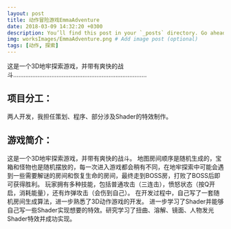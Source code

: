 ```yaml
---
layout: post
title: 动作冒险游戏EmmaAdventure
date: 2018-03-09 14:32:20 +0300
description: You’ll find this post in your `_posts` directory. Go ahead and edit it and re-build the site to see your changes. # Add post description (optional)
img: worksImages/EmmaAdventure.png # Add image post (optional)
tags: [动作, 探索]
---
```

这是一个3D地牢探索游戏，并带有爽快的战斗.............................................................................
## 项目分工：
两人开发，我担任策划、程序、部分涉及Shader的特效制作。
## 游戏简介：
这是一个3D地牢探索游戏，并带有爽快的战斗。
地图房间顺序是随机生成的，宝箱和怪物也是随机摆放的，每一次进入游戏都会稍有不同，在地牢探索中可能会遇到一些需要解谜的房间和恢复生命的房间，最终走到BOSS房，打败了BOSS后即可获得胜利。
玩家拥有多种技能，包括普通攻击（三连击），愤怒状态（按Q开启，消耗能量），还有炸弹攻击（会伤到自己）。
在开发过程中，自己写了一套随机房间生成算法，进一步熟悉了3D动作游戏的开发。
进一步学习了Shader并能够自己写一些Shader实现想要的特效。研究学习了扭曲、溶解、镜面、人物发光Shader特效并成功实现。



